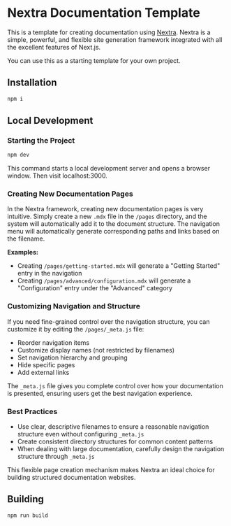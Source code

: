 # Nextra Documentation Template

This is a template for creating documentation using [Nextra](https://nextra.site). Nextra is a simple, powerful, and flexible site generation framework integrated with all the excellent features of Next.js.

You can use this as a starting template for your own project.

## Installation
```bash
npm i
```

## Local Development

### Starting the Project
```bash
npm dev
```

This command starts a local development server and opens a browser window. Then visit localhost:3000.

### Creating New Documentation Pages

In the Nextra framework, creating new documentation pages is very intuitive. Simply create a new `.mdx` file in the `/pages` directory, and the system will automatically add it to the document structure. The navigation menu will automatically generate corresponding paths and links based on the filename.

**Examples:**
- Creating `/pages/getting-started.mdx` will generate a "Getting Started" entry in the navigation
- Creating `/pages/advanced/configuration.mdx` will generate a "Configuration" entry under the "Advanced" category

### Customizing Navigation and Structure

If you need fine-grained control over the navigation structure, you can customize it by editing the `/pages/_meta.js` file:

- Reorder navigation items
- Customize display names (not restricted by filenames)
- Set navigation hierarchy and grouping
- Hide specific pages
- Add external links

The `_meta.js` file gives you complete control over how your documentation is presented, ensuring users get the best navigation experience.

### Best Practices

- Use clear, descriptive filenames to ensure a reasonable navigation structure even without configuring `_meta.js`
- Create consistent directory structures for common content patterns
- When dealing with large documentation, carefully design the navigation structure through `_meta.js`

This flexible page creation mechanism makes Nextra an ideal choice for building structured documentation websites.

## Building

```bash
npm run build
```